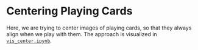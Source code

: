 # Centering Playing Cards

Here, we are trying to center images of playing cards, so that they always align when we play with them. The approach is visualized in [`vis_center.ipynb`](vis_center.ipynb).
